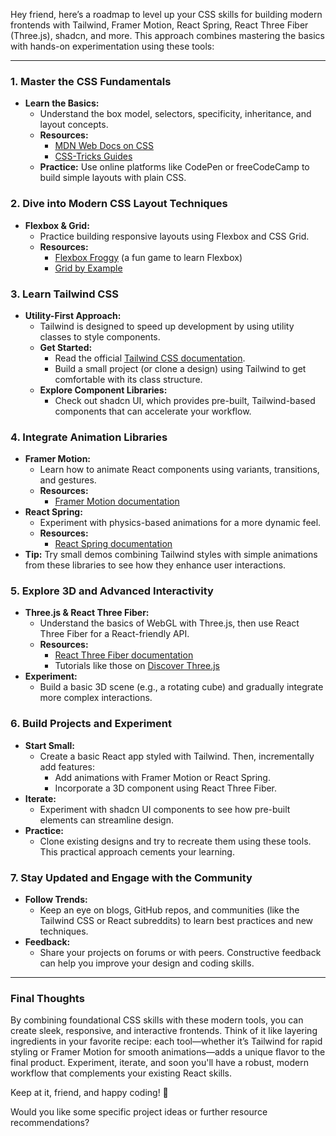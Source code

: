 

Hey friend, here’s a roadmap to level up your CSS skills for building modern frontends with Tailwind, Framer Motion, React Spring, React Three Fiber (Three.js), shadcn, and more. This approach combines mastering the basics with hands-on experimentation using these tools:

---

### 1. Master the CSS Fundamentals

- **Learn the Basics:**
    - Understand the box model, selectors, specificity, inheritance, and layout concepts.
    - **Resources:**
        - [MDN Web Docs on CSS](https://developer.mozilla.org/en-US/docs/Web/CSS)
        - [CSS-Tricks Guides](https://css-tricks.com/)
    - **Practice:** Use online platforms like CodePen or freeCodeCamp to build simple layouts with plain CSS.

### 2. Dive into Modern CSS Layout Techniques

- **Flexbox & Grid:**
    - Practice building responsive layouts using Flexbox and CSS Grid.
    - **Resources:**
        - [Flexbox Froggy](https://flexboxfroggy.com/) (a fun game to learn Flexbox)
        - [Grid by Example](https://gridbyexample.com/)

### 3. Learn Tailwind CSS

- **Utility-First Approach:**
    - Tailwind is designed to speed up development by using utility classes to style components.
    - **Get Started:**
        - Read the official [Tailwind CSS documentation](https://tailwindcss.com/docs).
        - Build a small project (or clone a design) using Tailwind to get comfortable with its class structure.
    - **Explore Component Libraries:**
        - Check out shadcn UI, which provides pre-built, Tailwind-based components that can accelerate your workflow.

### 4. Integrate Animation Libraries

- **Framer Motion:**
    - Learn how to animate React components using variants, transitions, and gestures.
    - **Resources:**
        - [Framer Motion documentation](https://www.framer.com/motion/)
- **React Spring:**
    - Experiment with physics-based animations for a more dynamic feel.
    - **Resources:**
        - [React Spring documentation](https://www.react-spring.io/)
- **Tip:** Try small demos combining Tailwind styles with simple animations from these libraries to see how they enhance user interactions.

### 5. Explore 3D and Advanced Interactivity

- **Three.js & React Three Fiber:**
    - Understand the basics of WebGL with Three.js, then use React Three Fiber for a React-friendly API.
    - **Resources:**
        - [React Three Fiber documentation](https://docs.pmnd.rs/react-three-fiber/getting-started/introduction)
        - Tutorials like those on [Discover Three.js](https://discoverthreejs.com/)
- **Experiment:**
    - Build a basic 3D scene (e.g., a rotating cube) and gradually integrate more complex interactions.

### 6. Build Projects and Experiment

- **Start Small:**
    - Create a basic React app styled with Tailwind. Then, incrementally add features:
        - Add animations with Framer Motion or React Spring.
        - Incorporate a 3D component using React Three Fiber.
- **Iterate:**
    - Experiment with shadcn UI components to see how pre-built elements can streamline design.
- **Practice:**
    - Clone existing designs and try to recreate them using these tools. This practical approach cements your learning.

### 7. Stay Updated and Engage with the Community

- **Follow Trends:**
    - Keep an eye on blogs, GitHub repos, and communities (like the Tailwind CSS or React subreddits) to learn best practices and new techniques.
- **Feedback:**
    - Share your projects on forums or with peers. Constructive feedback can help you improve your design and coding skills.

---

### Final Thoughts

By combining foundational CSS skills with these modern tools, you can create sleek, responsive, and interactive frontends. Think of it like layering ingredients in your favorite recipe: each tool—whether it’s Tailwind for rapid styling or Framer Motion for smooth animations—adds a unique flavor to the final product. Experiment, iterate, and soon you'll have a robust, modern workflow that complements your existing React skills.

Keep at it, friend, and happy coding! 🚀

Would you like some specific project ideas or further resource recommendations?
